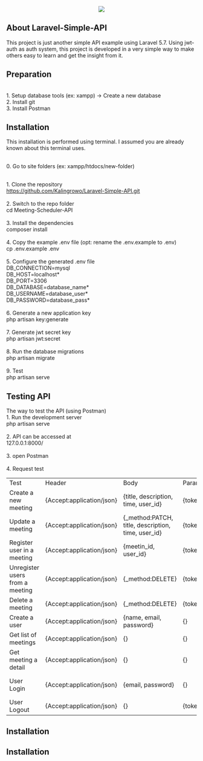 <p align="center"><img src="https://laravel.com/assets/img/components/logo-laravel.svg"></p>

## About Laravel-Simple-API
This project is just another simple API example using Laravel 5.7. Using jwt-auth as auth system, this project is developed in a very simple way to make others easy to learn and get the insight from it.


## Preparation
  <br />1. Setup database tools (ex: xampp) -> Create a new database
  <br />2. Install git
  <br />3. Install Postman


## Installation
  This installation is performed using terminal. I assumed you are already known about this terminal uses.

  <br />0. Go to site folders (ex: xampp/htdocs/new-folder)

  <br />1. Clone the repository
  <br />https://github.com/Kalingrowo/Laravel-Simple-API.git
<br />
  <br />2. Switch to the repo folder
  <br />cd Meeting-Scheduler-API
<br />
  <br />3. Install the dependencies
  <br />composer install
<br />
  <br />4. Copy the example .env file (opt: rename the .env.example to .env)
  <br />cp .env.example .env
<br />
  <br />5. Configure the generated .env file
  <br />DB_CONNECTION=mysql
  <br />DB_HOST=localhost*
  <br />DB_PORT=3306
  <br />DB_DATABASE=database_name*
  <br />DB_USERNAME=database_user*
  <br />DB_PASSWORD=database_pass*
<br />
  <br />6. Generate a new application key
  <br />php artisan key:generate
<br />
  <br />7. Generate jwt secret key
  <br />php artisan jwt:secret
<br />
  <br />8. Run the database migrations
  <br />php artisan migrate
<br />
  <br />9. Test
  <br />php artisan serve


## Testing API
The way to test the API (using Postman)
<br />1. Run the development server
<br />php artisan serve
<br />
<br />2. API can be accessed at
<br />127.0.0.1:8000/
<br />
<br />3. open Postman
<br />
<br />4. Request test
<br />
<table>
  <tr>
    <td>Test</td>
    <td>Header</td>
    <td>Body</td>
    <td>Params</td>
    <td>Method</td>
    <td>Response</td>
  </tr>
  <tr>
    <td>Create a new meeting</td>
    <td>{Accept:application/json}</td>
    <td>{title, description, time, user_id}</td>
    <td>{token}</td>
    <td>{POST}</td>
    <td>
    {
        "msg": "Meeting created successfully !",
        "meeting": {
            "title": "API Dead",
            "description": "??",
            "time": "2018-12-15 10:00:00",
            "updated_at": "2018-12-17 03:11:29",
            "created_at": "2018-12-17 03:11:29",
            "id": 5,
            "view_meeting": {
                "href": "api/v1/meeting/5",
                "method": "GET"
            }
        }
    }
    </td>
  </tr>
  <tr>
    <td>Update a meeting</td>
    <td>{Accept:application/json}</td>
    <td>{_method:PATCH, title, description, time, user_id}</td>
    <td>{token}</td>
    <td>{POST}</td>
    <td>
    {
        "msg": "Meeting update successfully !",
        "meeting": {
            "id": 5,
            "title": "API Dead",
            "description": "??!!",
            "time": "2018-12-15 10:00:00",
            "created_at": "2018-12-17 03:11:29",
            "updated_at": "2018-12-17 03:24:26",
            "view_meeting": {
                "href": "api/v1/meeting5",
                "method": "GET"
            },
            "users": [
                {
                    "id": 1,
                    "name": "user01",
                    "email": "user01@gmail.com",
                    "email_verified_at": null,
                    "created_at": "2018-12-14 15:49:16",
                    "updated_at": "2018-12-14 15:49:16",
                    "pivot": {
                        "meeting_id": 5,
                        "user_id": 1
                    }
                }
            ]
        }
    }
    </td>
  </tr>
  <tr>
    <td>Register user in a meeting</td>
    <td>{Accept:application/json}</td>
    <td>{meetin_id, user_id}</td>
    <td>{token}</td>
    <td>{POST}</td>
    <td>
    {
        "msg": "User registered successfully !",
        "user": {
            "id": 2,
            "name": "user02",
            "email": "user02@gmail.com",
            "email_verified_at": null,
            "created_at": "2018-12-15 21:53:41",
            "updated_at": "2018-12-15 21:53:41"
        },
        "meeting": {
            "id": 5,
            "title": "API Dead",
            "description": "??!!",
            "time": "2018-12-17 10:24:26",
            "created_at": "2018-12-17 03:11:29",
            "updated_at": "2018-12-17 03:24:26"
        },
        "unregister": {
            "href": "api/v1/meeting/registration/5",
            "method": "DELETE"
        }
    }
    </td>
  </tr>
  <tr>
    <td>Unregister users from a meeting</td>
    <td>{Accept:application/json}</td>
    <td>{_method:DELETE}</td>
    <td>{token}</td>
    <td>{POST}</td>
    <td>
    {
        "msg": "All users unregistered for meeting !",
        "user": "xAdmin",
        "meeting": {
            "id": 5,
            "title": "API Dead",
            "description": "??!!",
            "time": "2018-12-17 10:24:26",
            "created_at": "2018-12-17 03:11:29",
            "updated_at": "2018-12-17 03:24:26"
        },
        "register": {
            "href": "api/v1/meeting/registration/",
            "method": "POST",
            "params": "user_id, meeting_id"
        }
    }
    </td>
  </tr>
  <tr>
    <td>Delete a meeting</td>
    <td>{Accept:application/json}</td>
    <td>{_method:DELETE}</td>
    <td>{token}</td>
    <td>{POST}</td>
    <td>
    {
        "msg": "A meeting schedule deleted successfully !",
        "create": {
            "href": "api/v1/meeting",
            "method": "POST",
            "params": "title, description, time"
        }
    }
    </td>
  </tr>
  <tr>
    <td>Create a user</td>
    <td>{Accept:application/json}</td>
    <td>{name, email, password}</td>
    <td>{}</td>
    <td>{POST}</td>
    <td>
    {
        "msg": "User created successfully !",
        "user": {
            "name": "user03",
            "email": "user03@gmail.com",
            "updated_at": "2018-12-17 01:30:59",
            "created_at": "2018-12-17 01:30:59",
            "id": 3,
            "login": {
                "href": "api/v1/user/login",
                "method": "POST",
                "params": "email, password"
            }
        }
    }
    </td>
  </tr>
  <tr>
    <td>Get list of meetings</td>
    <td>{Accept:application/json}</td>
    <td>{}</td>
    <td>{}</td>
    <td>{GET}</td>
    <td>
    {
        "msg": "List of all meetings",
        "meetings": [
            {
                "id": 3,
                "title": "Another meeting",
                "description": "Description new meeting (3)",
                "time": "2018-12-14 00:00:00",
                "created_at": "2018-12-15 02:51:21",
                "updated_at": "2018-12-15 02:51:21",
                "view_meeting": {
                    "href": "api/v1/meeting/3",
                    "method": "GET"
                }
            },
            {
                "id": 4,
                "title": "Meet me",
                "description": "Meet someone",
                "time": "2018-12-15 10:00:00",
                "created_at": "2018-12-16 22:26:45",
                "updated_at": "2018-12-16 22:26:45",
                "view_meeting": {
                    "href": "api/v1/meeting/4",
                    "method": "GET"
                }
            }
        ]
    }
    </td>
  </tr>
  <tr>
    <td>Get meeting a detail</td>
    <td>{Accept:application/json}</td>
    <td>{}</td>
    <td>{}</td>
    <td>{GET}</td>
    <td>
    {
        "msg": "Meeting information showed !",
        "meeting": {
            "id": 4,
            "title": "Meet me",
            "description": "Meet someone",
            "time": "2018-12-15 10:00:00",
            "created_at": "2018-12-16 22:26:45",
            "updated_at": "2018-12-16 22:26:45",
            "view_meetings": {
                "href": "api/v1/meeting",
                "method": "GET"
            },
            "users": [
                {
                    "id": 1,
                    "name": "user01",
                    "email": "user01@gmail.com",
                    "email_verified_at": null,
                    "created_at": "2018-12-14 15:49:16",
                    "updated_at": "2018-12-14 15:49:16",
                    "pivot": {
                        "meeting_id": 4,
                        "user_id": 1
                    }
                },
                {
                    "id": 3,
                    "name": "user03",
                    "email": "user03@gmail.com",
                    "email_verified_at": null,
                    "created_at": "2018-12-17 01:30:59",
                    "updated_at": "2018-12-17 01:30:59",
                    "pivot": {
                        "meeting_id": 4,
                        "user_id": 3
                    }
                },
                {
                    "id": 2,
                    "name": "user02",
                    "email": "user02@gmail.com",
                    "email_verified_at": null,
                    "created_at": "2018-12-15 21:53:41",
                    "updated_at": "2018-12-15 21:53:41",
                    "pivot": {
                        "meeting_id": 4,
                        "user_id": 2
                    }
                }
            ]
        }
    }
    </td>
  </tr>
  <tr>
    <td>User Login</td>
    <td>{Accept:application/json}</td>
    <td>{email, password}</td>
    <td>{}</td>
    <td>{POST}</td>
    <td>
    {
        "token": "eyJ0eXAiOiJKV1QiLCJhbGciOiJIUzI1NiJ9.eyJpc3MiOiJodHRwOlwvXC8xMjcuMC4wLjE6ODAwMFwvYXBpXC92MVwvdXNlclwvbG9naW4iLCJpYXQiOjE1NDUwMTYwODcsImV4cCI6MTU0NTAxOTY4NywibmJmIjoxNTQ1MDE2MDg3LCJqdGkiOiJIdkpoUkVKZ3ZZN3VyWFU0Iiwic3ViIjozLCJwcnYiOiI4N2UwYWYxZWY5ZmQxNTgxMmZkZWM5NzE1M2ExNGUwYjA0NzU0NmFhIn0.gdZUidrnrOPEmm9ULIDd8muIwEtzgUNFKcRPFpVMG28",
        "expires": 3600
    }
    </td>
  </tr>
  <tr>
    <td>User Logout</td>
    <td>{Accept:application/json}</td>
    <td>{}</td>
    <td>{token}</td>
    <td>{POST}</td>
    <td>
    {
        "message": "Successfully logged out"
    }
    </td>
  </tr>
</table>


## Installation
## Installation
